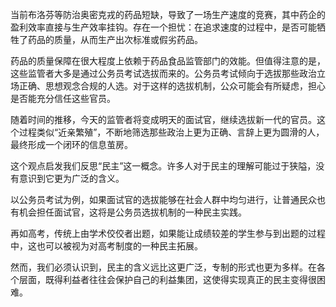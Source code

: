当前布洛芬等防治奥密克戎的药品短缺，导致了一场生产速度的竞赛，其中药企的盈利效率直接与生产效率挂钩。存在一个担忧：在追求速度的过程中，是否可能牺牲了药品的质量，从而生产出次标准或假劣药品。

药品的质量保障在很大程度上依赖于药品食品监管部门的效能。但值得注意的是，这些监管者大多是通过公务员考试选拔而来的。公务员考试倾向于选拔那些政治立场正确、思想观念合规的人选。对于这样的选拔机制，公众可能会有所疑虑，担心是否能充分信任这些官员。

随着时间的推移，今天的监管者将变成明天的面试官，继续选拔新一代的官员。这个过程类似“近亲繁殖”，不断地筛选那些政治上更为正确、言辞上更为圆滑的人，最终形成一个闭环的信息茧房。

这个观点启发我们反思“民主”这一概念。许多人对于民主的理解可能过于狭隘，没有意识到它更为广泛的含义。

以公务员考试为例，如果面试官的选拔能够在社会人群中均匀进行，让普通民众也有机会担任面试官，这将是公务员选拔机制的一种民主实践。

再如高考，传统上由学术佼佼者出题，如果能让成绩较差的学生参与到出题的过程中，这也可以被视为对高考制度的一种民主拓展。

然而，我们必须认识到，民主的含义远比这更广泛，专制的形式也更为多样。在各个层面，既得利益者往往会保护自己的利益集团，这使得实现真正的民主变得很困难。
